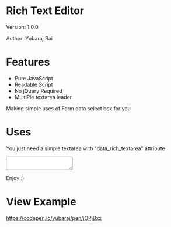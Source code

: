 # Rich Text Editor

Version: 1.0.0

Author: Yubaraj Rai

# Features
- Pure JavaScript
- Readable Script
- No jQuery Required
- MultiPle textarea leader

Making simple uses of Form data select box for you

# Uses
You just need a simple textarea with "data_rich_textarea" attribute

 
  <textarea data_rich_textarea="true"></textarea>

  <!-- Include Rich Text Editor JavaScript File -->
  <script src="./rich-text-editor-pure-javascript.js" type="text/javascript"></script>

Enjoy :)

# View Example
https://codepen.io/yubaraj/pen/jOPjBxx
